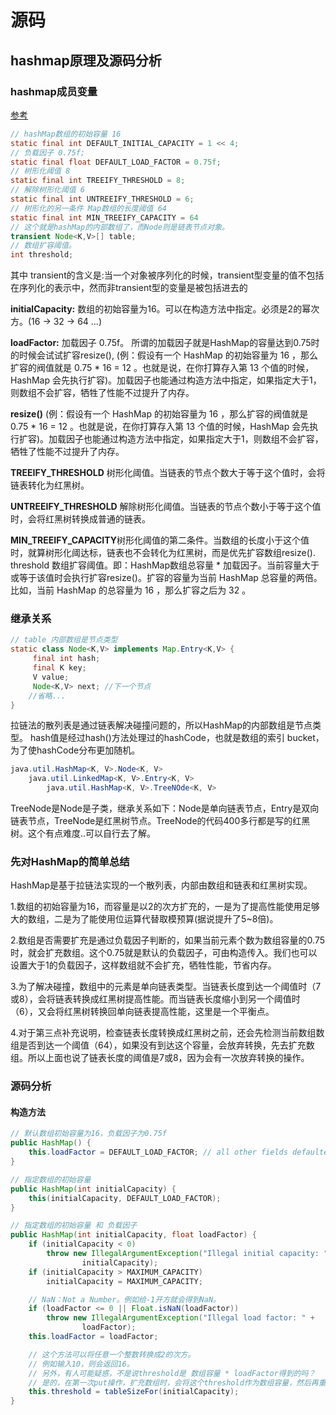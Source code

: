 # 源码
## hashmap原理及源码分析
### hashmap成员变量
[参考](https://blog.51cto.com/14230003/2411305)
```java
// hashMap数组的初始容量 16
static final int DEFAULT_INITIAL_CAPACITY = 1 << 4;
// 负载因子 0.75f;
static final float DEFAULT_LOAD_FACTOR = 0.75f;
// 树形化阈值 8
static final int TREEIFY_THRESHOLD = 8;
// 解除树形化阈值 6
static final int UNTREEIFY_THRESHOLD = 6;
// 树形化的另一条件 Map数组的长度阈值 64
static final int MIN_TREEIFY_CAPACITY = 64
// 这个就是hashMap的内部数组了，而Node则是链表节点对象。
transient Node<K,V>[] table;
// 数组扩容阈值。
int threshold;
```
其中 transient的含义是:当一个对象被序列化的时候，transient型变量的值不包括在序列化的表示中，然而非transient型的变量是被包括进去的

**initialCapacity:** 数组的初始容量为16。可以在构造方法中指定。必须是2的幂次方。(16 → 32 → 64 ...)

**loadFactor:** 加载因子 0.75f。 所谓的加载因子就是HashMap的容量达到0.75时的时候会试试扩容resize(), (例：假设有一个 HashMap 的初始容量为 16 ，那么扩容的阀值就是 0.75 * 16 = 12 。也就是说，在你打算存入第 13 个值的时候，HashMap 会先执行扩容)。加载因子也能通过构造方法中指定，如果指定大于1，则数组不会扩容，牺牲了性能不过提升了内存。

**resize()** (例：假设有一个 HashMap 的初始容量为 16 ，那么扩容的阀值就是 0.75 * 16 = 12 。也就是说，在你打算存入第 13 个值的时候，HashMap 会先执行扩容)。加载因子也能通过构造方法中指定，如果指定大于1，则数组不会扩容，牺牲了性能不过提升了内存。

**TREEIFY_THRESHOLD** 树形化阈值。当链表的节点个数大于等于这个值时，会将链表转化为红黑树。

**UNTREEIFY_THRESHOLD**  解除树形化阈值。当链表的节点个数小于等于这个值时，会将红黑树转换成普通的链表。

**MIN_TREEIFY_CAPACITY**树形化阈值的第二条件。当数组的长度小于这个值时，就算树形化阈达标，链表也不会转化为红黑树，而是优先扩容数组resize().
threshold 数组扩容阈值。即：HashMap数组总容量 * 加载因子。当前容量大于或等于该值时会执行扩容resize()。扩容的容量为当前 HashMap 总容量的两倍。比如，当前 HashMap 的总容量为 16 ，那么扩容之后为 32 。

### 继承关系
```java
// table 内部数组是节点类型
static class Node<K,V> implements Map.Entry<K,V> {
     final int hash; 
     final K key;
     V value;
     Node<K,V> next; //下一个节点
    //省略...
}
```
拉链法的散列表是通过链表解决碰撞问题的，所以HashMap的内部数组是节点类型。 hash值是经过hash()方法处理过的hashCode，也就是数组的索引 bucket，为了使hashCode分布更加随机。

```java
java.util.HashMap<K, V>.Node<K, V>
    java.util.LinkedMap<K, V>.Entry<K, V>
        java.util.HashMap<K, V>.TreeNOde<K, V>
```
TreeNode是Node是子类，继承关系如下：Node是单向链表节点，Entry是双向链表节点，TreeNode是红黑树节点。TreeNode的代码400多行都是写的红黑树。这个有点难度..可以自行去了解。

### 先对HashMap的简单总结
HashMap是基于拉链法实现的一个散列表，内部由数组和链表和红黑树实现。

1.数组的初始容量为16，而容量是以2的次方扩充的，一是为了提高性能使用足够大的数组，二是为了能使用位运算代替取模预算(据说提升了5~8倍)。

2.数组是否需要扩充是通过负载因子判断的，如果当前元素个数为数组容量的0.75时，就会扩充数组。这个0.75就是默认的负载因子，可由构造传入。我们也可以设置大于1的负载因子，这样数组就不会扩充，牺牲性能，节省内存。

3.为了解决碰撞，数组中的元素是单向链表类型。当链表长度到达一个阈值时（7或8），会将链表转换成红黑树提高性能。而当链表长度缩小到另一个阈值时（6），又会将红黑树转换回单向链表提高性能，这里是一个平衡点。

4.对于第三点补充说明，检查链表长度转换成红黑树之前，还会先检测当前数组数组是否到达一个阈值（64），如果没有到达这个容量，会放弃转换，先去扩充数组。所以上面也说了链表长度的阈值是7或8，因为会有一次放弃转换的操作。

### 源码分析
#### 构造方法
```java
// 默认数组初始容量为16，负载因子为0.75f
public HashMap() {
    this.loadFactor = DEFAULT_LOAD_FACTOR; // all other fields defaulted
}
```

```java
// 指定数组的初始容量
public HashMap(int initialCapacity) {
    this(initialCapacity, DEFAULT_LOAD_FACTOR);
}
```

```java
// 指定数组的初始容量 和 负载因子
public HashMap(int initialCapacity, float loadFactor) {
    if (initialCapacity < 0)
        throw new IllegalArgumentException("Illegal initial capacity: " +
                initialCapacity);
    if (initialCapacity > MAXIMUM_CAPACITY)
        initialCapacity = MAXIMUM_CAPACITY;

    // NaN：Not a Number。例如给-1开方就会得到NaN。
    if (loadFactor <= 0 || Float.isNaN(loadFactor))
        throw new IllegalArgumentException("Illegal load factor: " +
                loadFactor);
    this.loadFactor = loadFactor;

    // 这个方法可以将任意一个整数转换成2的次方。
    // 例如输入10，则会返回16。
    // 另外，有人可能疑惑，不是说threshold是 数组容量 * loadFactor得到的吗？
    // 是的，在第一次put操作，扩充数组时，会将这个threshold作为数组容量，然后再重新计算这个值。
    this.threshold = tableSizeFor(initialCapacity);
}
```